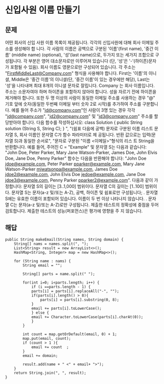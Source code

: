 # 신입사원 이름 만들기

## 문제 
어떤 회사의 신입 사원 이름 목록이 제공됩니다. 각각의 신입사원에 대해 회사 이메일 주소를 생성해야 합 니다.
각 사람의 이름은 공백으로 구분된 '이름'(first name), '중간 이름' (middle name) (optional), '성'(last name)으로, 두가지 또는 세가지 조합으로 구성됩니다. 각 부분은 영어 대소문자로만 이루어져 있습니다 (단, '성'은 '-'(하이픈)문자가 포함될 수 있음). 회사 이름도 영문으로만 구성되어 있습니다.
각 주소는 "FirstMiddleLast@Company.com" 형식을 사용해야 합니다.
First는 '이름'의 이니셜,
Middle은 '중간 이름'의 이니셜(단, '중간 이름'이 있는 경우에만 해당),
Last는 '성'을 나타내며 최대 8개의 이니셜 문자로 잘립니다.
Company 는 회사 이름입니다.
주소는 소문자여야 하며 하이픈을 포함하지 않아야 합니다.
성을 자르기 전에 하이픈을 제거해야 합니다.
또한 두 명 이상의 사람이 동일한 이메일 주소를 사용하는 경우 "@" 기호 앞에 숫자(동일한 두번째 이메일 부터 숫자 2로 시작)를 추가하여 주소를 구분합니다. 예를 들어 주소가 "jd@company.com"인 사람이 3명 있는 경우 각각 "jd@company.com", "jd2@company.com" 및 "jd3@company.com" 주소를 할당받아야 합니다.
다음 함수를 작성하십시오:
class Solution { public String solution (String S, String C); }
", "(쉼표 다음에 공백) 문자로 구분된 이름 리스트 문자열 S, 회사 이름인 문자열 C가 함수 파라미터로 제 공됩니다. 반환 값으로는 입력(문자열 S)과 동일한 순서로", "문자로 구분된 "이름 <이메일>"형식의 리스 트 String을 반환합니다.
예를 들어, 주어진 C = "Example" 및 문자열 S는 다음과 같습니다:
"John Doe, Peter Parker, Mary Jane Watson-Parker, James Doe, John Elvis Doe, Jane Doe, Penny Parker"
함수는 다음을 반환해야 합니다:
"John Doe jdoe@example.com, Peter Parker pparker@example.com, Mary Jane Watson-Parker mjwatsonpa@example.com, James Doe jdoe2@example.com, John Elvis Doe jedoe@example.com, Jane Doe jdoe3@example.com, Penny Parker
pparker2@example.com".
다음과 같이 가정합니다:
문자열 S의 길이는 [3..1,000] 범위이다.
문자열 C의 길이는 [1..100] 범위이다.
문자열 S는 문자(a-z 및/또는 A-Z), 공백, 하이픈 및 쉼표로만 구성됩니다;
. 문자열 S에는 유효한 이름이 포함되어 있습니다. 이름이 두 번 이상 나타나지 않습니다.
. 문자열 C는 문자(a-z 및/또는 A-Z)로만 구성됩니다.
제출한 테스트의 정확성에 중점을 두어 검토합니다. 제출한 테스트의 성능(퍼포먼스)은 평가에 영향을 주 지 않습니다.

## 해답 

    public String makeEmail(String names, String domain) {
        String[] nams = names.split(", ");
        List<String> result = new ArrayList<>();
        HashMap<String, Integer> map = new HashMap<>();

        for (String name : nams) {
            String email = "";
            
            String[] parts = name.split(" ");

            for(int i=0; i<parts.length; i++) {
                if (i ==parts.length - 1) {
                parts[i] = parts[i].replaceAll("-", "");
                if(parts[i].length() > 8){
                    parts[i] = parts[i].substring(0, 8);
                }
                email += parts[i].toLowerCase();
                } else {
                email += Character.toLowerCase(parts[i].charAt(0));
                }
            }

            int count = map.getOrDefault(email, 0) + 1;
            map.put(email, count);
            if (count > 1 ){
                email += count  ;
            }
            email += domain;
            
            result.add(name + " <" + email+ ">");
        }  
        return String.join(", ", result);
    }